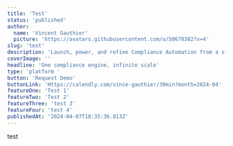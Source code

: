 ```yaml
---
title: 'Test'
status: 'published'
author:
  name: 'Vincent Gauthier'
  picture: 'https://avatars.githubusercontent.com/u/50678382?v=4'
slug: 'test'
description: 'Launch, power, and refine Compliance Automation from a single platform.'
coverImage: ''
headline: 'One compliance engine, infinite scale'
type: 'platform '
button: 'Request Demo'
buttonLink: 'Https://calendly.com/vince-gauthier/30min?month=2024-04'
featureOne: 'Test 1'
featureTwo: 'Test 2'
featureThree: 'test 3'
featureFour: 'test 4'
publishedAt: '2024-04-07T18:35:36.813Z'
---
```


test